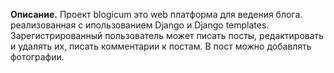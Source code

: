 **Описание.**
Проект blogicum это web платформа для ведения блога. реализованная с ипользованием Django и Django templates. Зарегистрированный пользователь может писать посты, редактировать и удалять их, писать комментарии к постам. В пост можно добавлять фотографии.
